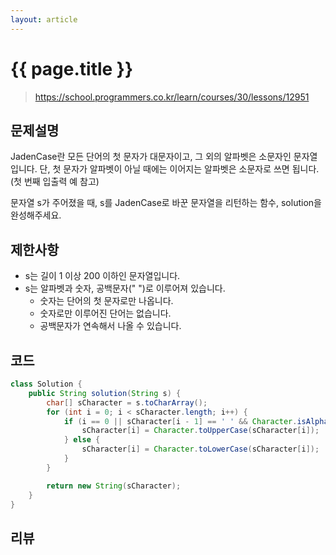 ```yaml
---
layout: article
---
```


# {{ page.title }}

> https://school.programmers.co.kr/learn/courses/30/lessons/12951

## 문제설명

JadenCase란 모든 단어의 첫 문자가 대문자이고, 그 외의 알파벳은 소문자인 문자열입니다. 단, 첫 문자가 알파벳이 아닐 때에는 이어지는 알파벳은 소문자로 쓰면 됩니다. (첫 번째 입출력 예 참고)

문자열 s가 주어졌을 때, s를 JadenCase로 바꾼 문자열을 리턴하는 함수, solution을 완성해주세요.

## 제한사항

- s는 길이 1 이상 200 이하인 문자열입니다.
- s는 알파벳과 숫자, 공백문자(" ")로 이루어져 있습니다.
    - 숫자는 단어의 첫 문자로만 나옵니다.
    - 숫자로만 이루어진 단어는 없습니다.
    - 공백문자가 연속해서 나올 수 있습니다.

## 코드

```java
class Solution {
    public String solution(String s) {
        char[] sCharacter = s.toCharArray();
        for (int i = 0; i < sCharacter.length; i++) {
            if (i == 0 || sCharacter[i - 1] == ' ' && Character.isAlphabetic(sCharacter[i])) {
                sCharacter[i] = Character.toUpperCase(sCharacter[i]);
            } else {
                sCharacter[i] = Character.toLowerCase(sCharacter[i]);
            }
        }

        return new String(sCharacter);
    }
}
```

## 리뷰